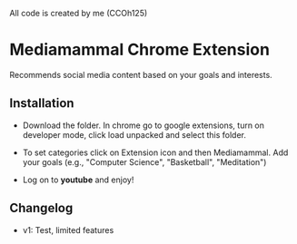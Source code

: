 All code is created by me (CCOh125)

# Mediamammal Chrome Extension

Recommends social media content based on your goals and interests.

## Installation
- Download the folder. In chrome go to google extensions, turn on developer mode, click load unpacked and select this folder.

- To set categories click on Extension icon and then Mediamammal. Add your goals (e.g., "Computer Science", "Basketball", "Meditation")

- Log on to **youtube** and enjoy!

## Changelog
- v1: Test, limited features